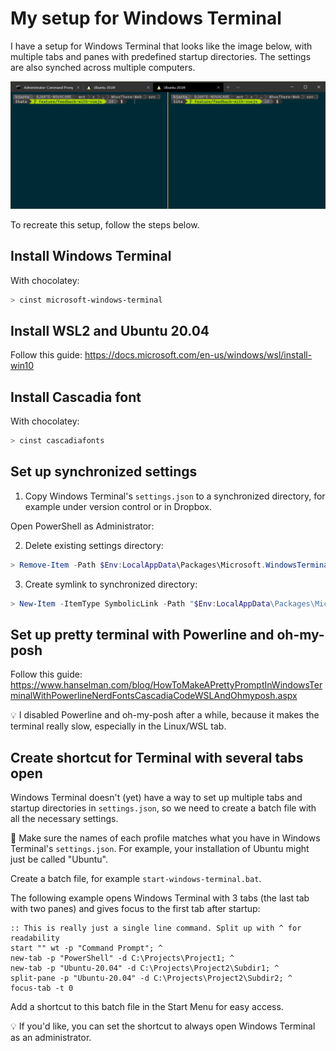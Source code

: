 # My setup for Windows Terminal

I have a setup for Windows Terminal that looks like the image below, with multiple tabs and panes with predefined startup directories. The settings are also synched across multiple computers.

![alt text](https://raw.githubusercontent.com/bjarte/BjartesWindowsTerminalSetup/master/example-of-end-result.png "Example of Windows Terminal with three tabs and two tabs")

To recreate this setup, follow the steps below.

## Install Windows Terminal

With chocolatey:
``` PowerShell
> cinst microsoft-windows-terminal
```

## Install WSL2 and Ubuntu 20.04

Follow this guide:
https://docs.microsoft.com/en-us/windows/wsl/install-win10

## Install Cascadia font

With chocolatey:
``` PowerShell
> cinst cascadiafonts
```

## Set up synchronized settings

1. Copy Windows Terminal's `settings.json` to a synchronized directory, for example under version control or in Dropbox.

Open PowerShell as Administrator:

2. Delete existing settings directory:
``` PowerShell
> Remove-Item -Path $Env:LocalAppData\Packages\Microsoft.WindowsTerminal_8wekyb3d8bbwe\LocalState -Force –Recurse
```

3. Create symlink to synchronized directory:
``` PowerShell
> New-Item -ItemType SymbolicLink -Path "$Env:LocalAppData\Packages\Microsoft.WindowsTerminal_8wekyb3d8bbwe\LocalState" -Target "C:\Projects\BjartesWindowsTerminalSetup"
```

## Set up pretty terminal with Powerline and oh-my-posh

Follow this guide:
https://www.hanselman.com/blog/HowToMakeAPrettyPromptInWindowsTerminalWithPowerlineNerdFontsCascadiaCodeWSLAndOhmyposh.aspx

💡 I disabled Powerline and oh-my-posh after a while, because it makes the terminal really slow, especially in the Linux/WSL tab.

## Create shortcut for Terminal with several tabs open

Windows Terminal doesn't (yet) have a way to set up multiple tabs and startup directories in `settings.json`, so we need to create a batch file with all the necessary settings.

🚨 Make sure the names of each profile matches what you have in Windows Terminal's `settings.json`. For example, your installation of Ubuntu might just be called "Ubuntu".

Create a batch file, for example `start-windows-terminal.bat`.

The following example opens Windows Terminal with 3 tabs (the last tab with two panes) and gives focus to the first tab after startup:

``` batch
:: This is really just a single line command. Split up with ^ for readability
start "" wt -p "Command Prompt"; ^
new-tab -p "PowerShell" -d C:\Projects\Project1; ^
new-tab -p "Ubuntu-20.04" -d C:\Projects\Project2\Subdir1; ^
split-pane -p "Ubuntu-20.04" -d C:\Projects\Project2\Subdir2; ^
focus-tab -t 0
```

Add a shortcut to this batch file in the Start Menu for easy access.

💡 If you'd like, you can set the shortcut to always open Windows Terminal as an administrator.

